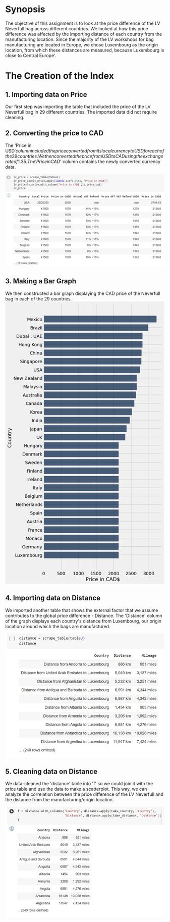 # Synopsis
The objective of this assignment is to look at the price difference of the LV Neverfull bag across different countries. We looked at how this price difference was affected by the importing distance of each country from the manufacturing location. Since the majority of the LV workshops for bag manufacturing are located in Europe, we chose Luxembourg as the origin location, from which these distances are measured, because Luxembourg is close to Central Europe'.

# The Creation of the Index

## 1. Importing data on Price
Our first step was importing the table that included the price of the LV Neverfull bag in 29 different countries. The imported data did not require cleaning.

## 2. Converting the price to CAD
The 'Price in USD$' column included the price converted from its local currency to USD for each of the 29 countries. We then converted the price from USD to CAD using the exchange rate of 1.35. The 'Price in CAD$' column contains the newly converted currency data.

![PRICE TABLE](pricetable.JPG)

## 3. Making a Bar Graph
We then constructed a bar graph displaying the CAD price of the Neverfull bag in each of the 29 countries.
![bar chart](download.png)

## 4. Importing data on Distance
We imported another table that shows the external factor that we assume contributes to the global price difference - Distance. The 'Distance' column of the graph displays each country's distance from Luxembourg, our origin location around which the bags are manufactured.

![distance](distancefromlux.JPG)

## 5. Cleaning data on Distance
We data-cleaned the 'distance' table into 'f' so we could join it with the price table and use the data to make a scatterplot. This way, we can analyze the correlation between the price difference of the LV Neverfull and the distance from the manufacturing/origin location.

![distance cleaned](distancecleaned.JPG)
